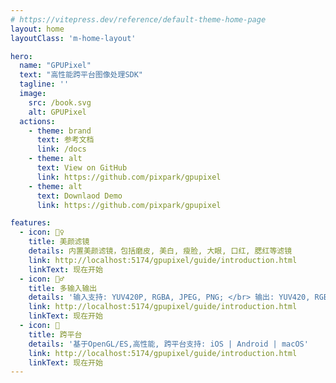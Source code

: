 ```yaml
---
# https://vitepress.dev/reference/default-theme-home-page
layout: home
layoutClass: 'm-home-layout'

hero:
  name: "GPUPixel"
  text: "高性能跨平台图像处理SDK"
  tagline: ''
  image:
    src: /book.svg
    alt: GPUPixel
  actions:
    - theme: brand
      text: 参考文档
      link: /docs
    - theme: alt
      text: View on GitHub
      link: https://github.com/pixpark/gpupixel
    - theme: alt
      text: Downlaod Demo
      link: https://github.com/pixpark/gpupixel

features:
  - icon: 🧚‍♀️
    title: 美颜滤镜
    details: 内置美颜滤镜，包括磨皮, 美白, 瘦脸, 大眼, 口红, 腮红等滤镜
    link: http://localhost:5174/gpupixel/guide/introduction.html
    linkText: 现在开始
  - icon: 🏃‍♂️
    title: 多输入输出
    details: '输入支持: YUV420P, RGBA, JPEG, PNG; </br> 输出: YUV420, RGBA'
    link: http://localhost:5174/gpupixel/guide/introduction.html
    linkText: 现在开始
  - icon: 🥳
    title: 跨平台
    details: '基于OpenGL/ES,高性能, 跨平台支持: iOS | Android | macOS'
    link: http://localhost:5174/gpupixel/guide/introduction.html
    linkText: 现在开始
---
```


<style>
.m-home-layout .image-src:hover {
  transform: translate(-50%, -50%) rotate(666turn);
  transition: transform 59s 1s cubic-bezier(0.3, 0, 0.8, 1);
}

.m-home-layout .details small {
  opacity: 0.8;
}

.m-home-layout .item:last-child .details {
  display: flex;
  justify-content: flex-end;
  align-items: end;
}
</style>